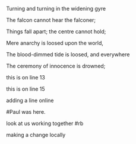 Turning and turning in the widening gyre

The falcon cannot hear the falconer;

Things fall apart; the centre cannot hold;

Mere anarchy is loosed upon the world,

The blood-dimmed tide is loosed, and everywhere

The ceremony of innocence is drowned;

this is on line 13

this is on line 15

adding a line online

#Paul was here.

look at us working together #rb

making a change locally

